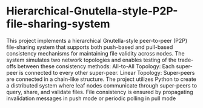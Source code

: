 # Hierarchical-Gnutella-style-P2P-file-sharing-system

This project implements a hierarchical Gnutella-style peer-to-peer (P2P) file-sharing system that 
supports both push-based and pull-based consistency mechanisms for maintaining file validity 
across nodes. The system simulates two network topologies and enables testing of the trade-offs 
between these consistency methods:
All-to-All Topology: Each super-peer is connected to every other super-peer.
Linear Topology: Super-peers are connected in a chain-like structure.
The project utilizes Python to create a distributed system where leaf nodes communicate through 
super-peers to query, share, and validate files. File consistency is ensured by propagating 
invalidation messages in push mode or periodic polling in pull mode
